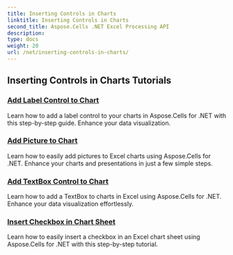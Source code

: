 ```yaml
---
title: Inserting Controls in Charts
linktitle: Inserting Controls in Charts
second_title: Aspose.Cells .NET Excel Processing API
description: 
type: docs
weight: 20
url: /net/inserting-controls-in-charts/
---
```


## Inserting Controls in Charts Tutorials
### [Add Label Control to Chart](./add-label-control-to-chart/)
Learn how to add a label control to your charts in Aspose.Cells for .NET with this step-by-step guide. Enhance your data visualization.
### [Add Picture to Chart](./add-picture-to-chart/)
Learn how to easily add pictures to Excel charts using Aspose.Cells for .NET. Enhance your charts and presentations in just a few simple steps.
### [Add TextBox Control to Chart](./add-textbox-control-to-chart/)
Learn how to add a TextBox to charts in Excel using Aspose.Cells for .NET. Enhance your data visualization effortlessly.
### [Insert Checkbox in Chart Sheet](./insert-checkbox-in-chart-sheet/)
Learn how to easily insert a checkbox in an Excel chart sheet using Aspose.Cells for .NET with this step-by-step tutorial.